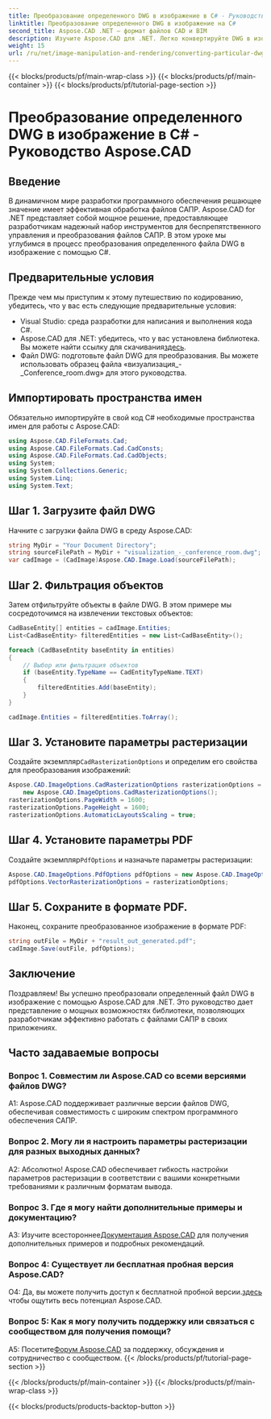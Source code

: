 ```yaml
---
title: Преобразование определенного DWG в изображение в C# - Руководство Aspose.CAD
linktitle: Преобразование определенного DWG в изображение на C#
second_title: Aspose.CAD .NET — формат файлов CAD и BIM
description: Изучите Aspose.CAD для .NET. Легко конвертируйте DWG в изображения на C#. Подробное руководство с примерами кода.
weight: 15
url: /ru/net/image-manipulation-and-rendering/converting-particular-dwg-to-image/
---
```


{{< blocks/products/pf/main-wrap-class >}}
{{< blocks/products/pf/main-container >}}
{{< blocks/products/pf/tutorial-page-section >}}

# Преобразование определенного DWG в изображение в C# - Руководство Aspose.CAD

## Введение

В динамичном мире разработки программного обеспечения решающее значение имеет эффективная обработка файлов САПР. Aspose.CAD for .NET представляет собой мощное решение, предоставляющее разработчикам надежный набор инструментов для беспрепятственного управления и преобразования файлов САПР. В этом уроке мы углубимся в процесс преобразования определенного файла DWG в изображение с помощью C#.

## Предварительные условия

Прежде чем мы приступим к этому путешествию по кодированию, убедитесь, что у вас есть следующие предварительные условия:

- Visual Studio: среда разработки для написания и выполнения кода C#.
-  Aspose.CAD для .NET: убедитесь, что у вас установлена библиотека. Вы можете найти ссылку для скачивания[здесь](https://releases.aspose.com/cad/net/).
- Файл DWG: подготовьте файл DWG для преобразования. Вы можете использовать образец файла «визуализация_-_Conference_room.dwg» для этого руководства.

## Импортировать пространства имен

Обязательно импортируйте в свой код C# необходимые пространства имен для работы с Aspose.CAD:

```csharp
using Aspose.CAD.FileFormats.Cad;
using Aspose.CAD.FileFormats.Cad.CadConsts;
using Aspose.CAD.FileFormats.Cad.CadObjects;
using System;
using System.Collections.Generic;
using System.Linq;
using System.Text;
```

## Шаг 1. Загрузите файл DWG

Начните с загрузки файла DWG в среду Aspose.CAD:

```csharp
string MyDir = "Your Document Directory";
string sourceFilePath = MyDir + "visualization_-_conference_room.dwg";
var cadImage = (CadImage)Aspose.CAD.Image.Load(sourceFilePath);
```

## Шаг 2. Фильтрация объектов

Затем отфильтруйте объекты в файле DWG. В этом примере мы сосредоточимся на извлечении текстовых объектов:

```csharp
CadBaseEntity[] entities = cadImage.Entities;
List<CadBaseEntity> filteredEntities = new List<CadBaseEntity>();

foreach (CadBaseEntity baseEntity in entities)
{
    // Выбор или фильтрация объектов
    if (baseEntity.TypeName == CadEntityTypeName.TEXT)
    {
        filteredEntities.Add(baseEntity);
    }
}

cadImage.Entities = filteredEntities.ToArray();
```

## Шаг 3. Установите параметры растеризации

 Создайте экземпляр`CadRasterizationOptions` и определим его свойства для преобразования изображений:

```csharp
Aspose.CAD.ImageOptions.CadRasterizationOptions rasterizationOptions =
    new Aspose.CAD.ImageOptions.CadRasterizationOptions();
rasterizationOptions.PageWidth = 1600;
rasterizationOptions.PageHeight = 1600;
rasterizationOptions.AutomaticLayoutsScaling = true;
```

## Шаг 4. Установите параметры PDF

 Создайте экземпляр`PdfOptions` и назначьте параметры растеризации:

```csharp
Aspose.CAD.ImageOptions.PdfOptions pdfOptions = new Aspose.CAD.ImageOptions.PdfOptions();
pdfOptions.VectorRasterizationOptions = rasterizationOptions;
```

## Шаг 5. Сохраните в формате PDF.

Наконец, сохраните преобразованное изображение в формате PDF:

```csharp
string outFile = MyDir + "result_out_generated.pdf";
cadImage.Save(outFile, pdfOptions);
```

## Заключение

Поздравляем! Вы успешно преобразовали определенный файл DWG в изображение с помощью Aspose.CAD для .NET. Это руководство дает представление о мощных возможностях библиотеки, позволяющих разработчикам эффективно работать с файлами САПР в своих приложениях.

## Часто задаваемые вопросы

### Вопрос 1. Совместим ли Aspose.CAD со всеми версиями файлов DWG?

A1: Aspose.CAD поддерживает различные версии файлов DWG, обеспечивая совместимость с широким спектром программного обеспечения САПР.

### Вопрос 2. Могу ли я настроить параметры растеризации для разных выходных данных?

А2: Абсолютно! Aspose.CAD обеспечивает гибкость настройки параметров растеризации в соответствии с вашими конкретными требованиями к различным форматам вывода.

### Вопрос 3. Где я могу найти дополнительные примеры и документацию?

 A3: Изучите всестороннее[Документация Aspose.CAD](https://reference.aspose.com/cad/net/) для получения дополнительных примеров и подробных рекомендаций.

### Вопрос 4: Существует ли бесплатная пробная версия Aspose.CAD?

 О4: Да, вы можете получить доступ к бесплатной пробной версии.[здесь](https://releases.aspose.com/) чтобы ощутить весь потенциал Aspose.CAD.

### Вопрос 5: Как я могу получить поддержку или связаться с сообществом для получения помощи?

A5: Посетите[Форум Aspose.CAD](https://forum.aspose.com/c/cad/19) за поддержку, обсуждения и сотрудничество с сообществом.
{{< /blocks/products/pf/tutorial-page-section >}}

{{< /blocks/products/pf/main-container >}}
{{< /blocks/products/pf/main-wrap-class >}}

{{< blocks/products/products-backtop-button >}}
